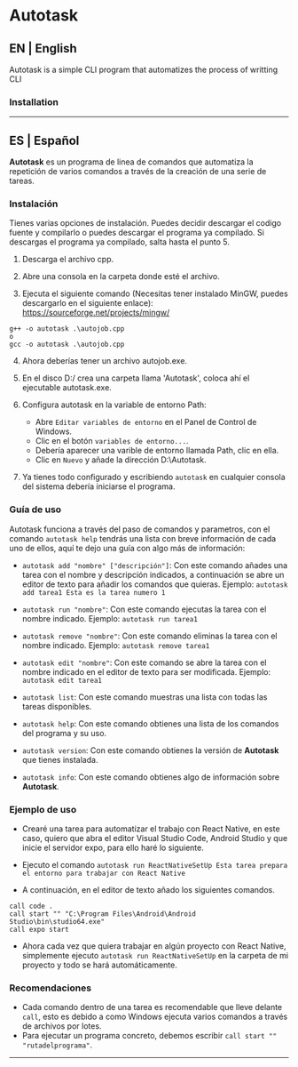 # Autotask
## EN | English

Autotask is a simple CLI program that automatizes the process of writting CLI 
### Installation
---

## ES | Español

**Autotask** es un programa de linea de comandos que automatiza la repetición de varios comandos a través de la creación de una serie de tareas.

### Instalación

Tienes varias opciones de instalación. Puedes decidir descargar el codigo fuente y compilarlo o puedes descargar el programa ya compilado. Si descargas el programa ya compilado, salta hasta el punto 5.

1. Descarga el archivo cpp.
   
3. Abre una consola en la carpeta donde esté el archivo.
   
5. Ejecuta el siguiente comando (Necesitas tener instalado MinGW, puedes descargarlo en el siguiente enlace): https://sourceforge.net/projects/mingw/
```
g++ -o autotask .\autojob.cpp
o
gcc -o autotask .\autojob.cpp
```

4. Ahora deberías tener un archivo autojob.exe.
  
6. En el disco D:/ crea una carpeta llama 'Autotask', coloca ahí el ejecutable autotask.exe.
  
8. Configura autotask en la variable de entorno Path:
   - Abre `Editar variables de entorno` en el Panel de Control de Windows.
   - Clic en el botón `variables de entorno...`.
   - Debería aparecer una varible de entorno llamada Path, clic en ella.
   - Clic en `Nuevo` y añade la dirección D:\Autotask.

9. Ya tienes todo configurado y escribiendo `autotask` en cualquier consola del sistema debería iniciarse el programa.

 ### Guía de uso

Autotask funciona a través del paso de comandos y parametros, con el comando ```autotask help``` tendrás una lista con breve información de cada uno de ellos, aquí te dejo una guía con algo más de información:

* `autotask add "nombre" ["descripción"]`: Con este comando añades una tarea con el nombre y descripción indicados, a continuación se abre un editor de texto para añadir los comandos que quieras. Ejemplo: `autotask add tarea1 Esta es la tarea numero 1`

* `autotask run "nombre"`: Con este comando ejecutas la tarea con el nombre indicado. Ejemplo: `autotask run tarea1`

* `autotask remove "nombre"`: Con este comando eliminas la tarea con el nombre indicado. Ejemplo: `autotask remove tarea1`

* `autotask edit "nombre"`: Con este comando se abre la tarea con el nombre indicado en el editor de texto para ser modificada. Ejemplo: `autotask edit tarea1`

* `autotask list`: Con este comando muestras una lista con todas las tareas disponibles.

* `autotask help`: Con este comando obtienes una lista de los comandos del programa y su uso.

* `autotask version`: Con este comando obtienes la versión de **Autotask** que tienes instalada.

* `autotask info`: Con este comando obtienes algo de información sobre **Autotask**.

 ### Ejemplo de uso

* Crearé una tarea para automatizar el trabajo con React Native, en este caso, quiero que abra el editor Visual Studio Code, Android Studio y que inicie el servidor expo, para ello haré lo siguiente.

* Ejecuto el comando `autotask run ReactNativeSetUp Esta tarea prepara el entorno para trabajar con React Native`

* A continuación, en el editor de texto añado los siguientes comandos.
```
call code .
call start "" "C:\Program Files\Android\Android Studio\bin\studio64.exe"
call expo start
```

* Ahora cada vez que quiera trabajar en algún proyecto con React Native, simplemente ejecuto ```autotask run ReactNativeSetUp``` en la carpeta de mi proyecto y todo se hará automáticamente.

 ### Recomendaciones

 * Cada comando dentro de una tarea es recomendable que lleve delante `call`, esto es debido a como Windows ejecuta varios comandos a través de archivos por lotes.
 * Para ejecutar un programa concreto, debemos escribir `call start "" "rutadelprograma"`.

 ---
